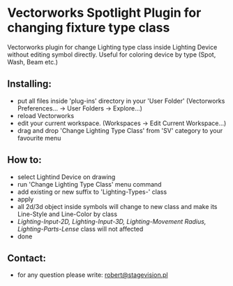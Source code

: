 # Vectorworks Spotlight Plugin for changing fixture type class

Vectorworks plugin for change Lighting type class inside Lighting Device without editing symbol directly. Useful for coloring device by type (Spot, Wash, Beam etc.)

## Installing:

- put all files inside 'plug-ins' directory in your 'User Folder' (Vectorworks Preferences... -> User Folders -> Explore...)
- reload Vectorworks
- edit your current workspace. (Workspaces -> Edit Current Workspace...)
- drag and drop 'Change Lighting Type Class' from 'SV' category to your favourite menu

## How to:

- select Lightind Device on drawing
- run 'Change Lighting Type Class' menu command
- add existing or new suffix to 'Lighting-Types-' class
- apply
- all 2d/3d object inside symbols will change to new class and make its Line-Style and Line-Color by class
- *Lighting-Input-2D, Lighting-Input-3D, Lighting-Movement Radius, Lighting-Parts-Lense* class will not affected
- done

## Contact:
- for any question please write: robert@stagevision.pl
